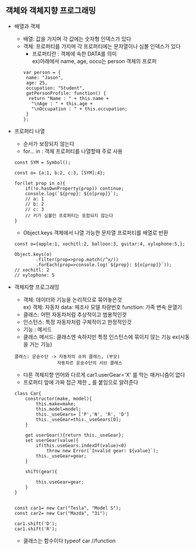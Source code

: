 ## 객체와 객체지향 프로그래밍
* 배열과 객체
    * 배열: 값을 가지며 각 값에는 숫자형 인덱스가 있다
    * 객체: 프로퍼티를 가지며 각 프로퍼티에는 문자열이나 심볼 인덱스가 있다
        * 프로퍼티란 : 객체에 속한 DATA를 의미  
          ex)아래에서 name, age, occu는 person 객체의 프로퍼          
        ~~~
        var person = {
         name: "Jason",
         age: 25,
         occupation: "Student",
         getPersonProfile: function() {
          return "Name : " + this.name +
           "\nAge : " + this.age +
           "\nOccupation : " + this.occupation;
         }
        };
       ~~~

* 프로퍼티 나열
    * 순서가 보장되지 않는다
    * for... in : 객체 프로퍼티를 나열할때 주로 사용
    ~~~
    const SYM = Symbol();
    
    const o= {a:1, b:2, c:3, [SYM]:4};
    
    for(let prop in o){
        if(!o.hasOwnProperty(prop)) continue;
        console.log(`${prop}: ${o[prop]}`);
        // a: 1
        // b: 2
        // c: 3
        // 키가 심볼인 프로퍼티는 포함되지 않는다
    } 
    ~~~
    * Object.keys 객체에서 나열 가능한 문자열 프로퍼티를 배열로 반환
    ~~~
    const o={apple:1, xochitl:2, balloon:3, guitar:4, xylophone:5,};
    
    Object.keys(o)
            .filter(prop=>prop.match(/^x/))
            .forEach(prop=>console.log(`${prop}: ${o[prop]}`));
    // xochitl: 2
    // xylophone: 5        
    ~~~
    
* 객체지향 프로그래밍
    * 객체: 데이터와 기능을 논리적으로 묶어놓은것  
        ex) 객체: 자동차
            data: 제조사 모델 차량번호 
            function: 가족 변속 문열기
    * 클래스: 어떤 자동차처럼 추상적이고 범용적인것
    * 인스턴스: 특정 자동차처럼 구체적이고 한정적인것
    * 기능 : 메서드
    * 클래스 메서드: 클래스엔 속하지만 특정 인스턴스에 묶이지 않는 기능 
        ex(시동을 거는 기능)
    ~~~
    클래스: 운송수단 -> 자동차의 슈퍼 클래스, (부모)
                    자동차르 운송수단의 서브 클래스
    ~~~                   
    * 다른 객체지향 언어와 다르게 car1.userGear='X' 를 막는 매커니즘이 없다  
    * 프로퍼티 앞에 가짜 접근 제한 _  를 붙임으로 알려준다    
    ~~~
    class Car{
        constructor(make, model){
            this.make=make;
            this.model=model;
            this._useGears= ['P','N', 'R', 'D']
            this._useGear=this._useGears[0];
        }
    
        get userGear(){return this._useGear};
        set userGear(value){
            if(this.useGears.indexOf(value)<0)
                throw new Error(`Invalid gear: ${value}`);
            this._useGear=gear;
        }
    
        shift(gear){
    
            this.useGear=gear;
        }
    }
    
    
    const car1= new Car("Tesla", "Model S");
    const car2= new Car("Mazda", "3i");
    
    car1.shift('D');
    car1.shift('R');

    ~~~
    
    * 클래스는 함수이다
        typeof car //function
        
            
                            
    
    
    